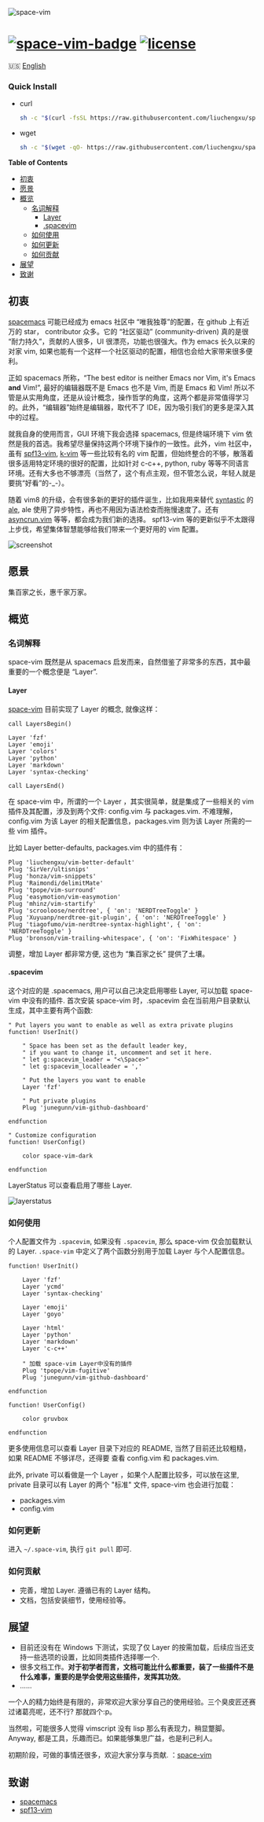 ![space-vim](doc/img/space-vim.png)

[![space-vim-badge](https://cdn.rawgit.com/liuchengxu/space-vim/master/assets/space-vim-badge.svg)](https://github.com/liuchengxu/space-vim) [![license](https://cdn.rawgit.com/liuchengxu/space-vim/master/assets/license.svg)](https://raw.githubusercontent.com/liuchengxu/space-vim/master/LICENSE)
======================================

:us: [English](doc/README_en.md)


### Quick Install

- curl

    ```sh
    sh -c "$(curl -fsSL https://raw.githubusercontent.com/liuchengxu/space-vim/master/install.sh)"
    ```

- wget

    ```sh
    sh -c "$(wget -qO- https://raw.githubusercontent.com/liuchengxu/space-vim/master/install.sh)"
    ```


**Table of Contents**

<!-- vim-markdown-toc GFM -->
* [初衷](#初衷)
* [愿景](#愿景)
* [概览](#概览)
    * [名词解释](#名词解释)
        * [Layer](#layer)
        * [.spacevim](#spacevim)
    * [如何使用](#如何使用)
    * [如何更新](#如何更新)
    * [如何贡献](#如何贡献)
* [展望](#展望)
* [致谢](#致谢)

<!-- vim-markdown-toc -->

## 初衷

[spacemacs](https://github.com/syl20bnr/spacemacs) 可能已经成为 emacs 社区中 “唯我独尊”的配置，在 github 上有近万的 star， contributor 众多。它的 “社区驱动” (community-driven) 真的是很 “耐力持久”，贡献的人很多，UI 很漂亮，功能也很强大。作为 emacs 长久以来的对家 vim, 如果也能有一个这样一个社区驱动的配置，相信也会给大家带来很多便利。

正如 spacemacs 所称，“The best editor is neither Emacs nor Vim, it's Emacs **and** Vim!”, 最好的编辑器既不是 Emacs 也不是 Vim, 而是 Emacs 和 Vim! 所以不管是从实用角度，还是从设计概念，操作哲学的角度，这两个都是非常值得学习的。此外，“编辑器”始终是编辑器，取代不了 IDE，因为吸引我们的更多是深入其中的过程。

就我自身的使用而言，GUI 环境下我会选择 spacemacs, 但是终端环境下 vim 依然是我的首选。我希望尽量保持这两个环境下操作的一致性。此外，vim 社区中，虽有 [spf13-vim](https://github.com/spf13/spf13-vim), [k-vim](https://github.com/wklken/k-vim) 等一些比较有名的 vim 配置，但始终整合的不够，散落着很多适用特定环境的很好的配置，比如针对 c-c++, python, ruby 等等不同语言环境。还有大多也不够漂亮（当然了，这个有点主观，但不管怎么说，年轻人就是要挑“好看”的-_-）。

随着 vim8 的升级，会有很多新的更好的插件诞生，比如我用来替代 [syntastic](https://github.com/vim-syntastic/syntastic) 的 [ale](https://github.com/w0rp/ale), ale 使用了异步特性，再也不用因为语法检查而拖慢速度了。还有[asyncrun.vim](https://github.com/skywind3000/asyncrun.vim) 等等，都会成为我们新的选择。 spf13-vim 等的更新似乎不太跟得上步伐，希望集体智慧能够给我们带来一个更好用的 vim 配置。

![screenshot](doc/img/screenshot.png)

## 愿景

集百家之长，惠千家万家。

## 概览

### 名词解释

space-vim 既然是从 spacemacs 启发而来，自然借鉴了非常多的东西，其中最重要的一个概念便是 “Layer”.

#### Layer

[space-vim](https://github.com/liuchengxu/space-vim) 目前实现了 Layer 的概念, 就像这样：

```vim
call LayersBegin()

Layer 'fzf'
Layer 'emoji'
Layer 'colors'
Layer 'python'
Layer 'markdown'
Layer 'syntax-checking'

call LayersEnd()
```

在 space-vim 中，所谓的一个 Layer ，其实很简单，就是集成了一些相关的 vim 插件及其配置，涉及到两个文件: config.vim 与 packages.vim. 不难理解，config.vim 为该 Layer 的相关配置信息，packages.vim 则为该 Layer 所需的一些 vim 插件。

比如 Layer better-defaults, packages.vim 中的插件有：

```vim
Plug 'liuchengxu/vim-better-default'
Plug 'SirVer/ultisnips'
Plug 'honza/vim-snippets'
Plug 'Raimondi/delimitMate'
Plug 'tpope/vim-surround'
Plug 'easymotion/vim-easymotion'
Plug 'mhinz/vim-startify'
Plug 'scrooloose/nerdtree', { 'on': 'NERDTreeToggle' }
Plug 'Xuyuanp/nerdtree-git-plugin', { 'on': 'NERDTreeToggle' }
Plug 'tiagofumo/vim-nerdtree-syntax-highlight', { 'on': 'NERDTreeToggle' }
Plug 'bronson/vim-trailing-whitespace', { 'on': 'FixWhitespace' }
```

调整，增加 Layer 都非常方便, 这也为 “集百家之长” 提供了土壤。

#### .spacevim

这个对应的是 .spacemacs, 用户可以自己决定启用哪些 Layer, 可以加载 space-vim 中没有的插件. 首次安装 space-vim 时，.spacevim 会在当前用户目录默认生成，其中主要有两个函数:

```vim
" Put layers you want to enable as well as extra private plugins
function! UserInit()

    " Space has been set as the default leader key,
    " if you want to change it, uncomment and set it here.
    " let g:spacevim_leader = "<\Space>"
    " let g:spacevim_localleader = ','

    " Put the layers you want to enable
    Layer 'fzf'

    " Put private plugins
    Plug 'junegunn/vim-github-dashboard'

endfunction

" Customize configuration
function! UserConfig()

    color space-vim-dark

endfunction

```

LayerStatus 可以查看启用了哪些 Layer.

![layerstatus](doc/img/layerstatus.png)

### 如何使用

个人配置文件为 `.spacevim`, 如果没有 `.spacevim`, 那么 space-vim 仅会加载默认的 Layer. `.space-vim` 中定义了两个函数分别用于加载 Layer 与个人配置信息。

```vim
function! UserInit()

    Layer 'fzf'
    Layer 'ycmd'
    Layer 'syntax-checking'

    Layer 'emoji'
    Layer 'goyo'

    Layer 'html'
    Layer 'python'
    Layer 'markdown'
    Layer 'c-c++'

    " 加载 space-vim Layer中没有的插件
    Plug 'tpope/vim-fugitive'
    Plug 'junegunn/vim-github-dashboard'

endfunction

function! UserConfig()

    color gruvbox

endfunction
```

更多使用信息可以查看 Layer 目录下对应的 README, 当然了目前还比较粗糙，如果 README 不够详尽，还得要 查看 config.vim 和 packages.vim.

此外, private 可以看做是一个 Layer ，如果个人配置比较多，可以放在这里, private 目录可以有 Layer 的两个 "标准" 文件, space-vim 也会进行加载：

- packages.vim
- config.vim

### 如何更新

进入 `~/.space-vim`, 执行 `git pull` 即可.

### 如何贡献

- 完善，增加 Layer. 遵循已有的 Layer 结构。
- 文档，包括安装细节，使用经验等。

## 展望

- 目前还没有在 Windows 下测试，实现了仅 Layer 的按需加载，后续应当还支持一些选项的设置，比如同类插件选择哪一个.
- 很多文档工作。**对于初学者而言，文档可能比什么都重要，装了一些插件不是什么难事，重要的是学会使用这些插件，发挥其功效**。
- ......

一个人的精力始终是有限的，非常欢迎大家分享自己的使用经验。三个臭皮匠还赛过诸葛亮呢，还不行? 那就四个:p。

当然啦，可能很多人觉得 vimscript 没有 lisp 那么有表现力，稍显蹩脚。Anyway, 都是工具，乐趣而已。如果能够集思广益，也是利己利人。

初期阶段，可做的事情还很多，欢迎大家分享与贡献. ：[space-vim](https://github.com/liuchengxu/space-vim)

## 致谢

- [spacemacs](https://github.com/syl20bnr/spacemacs)
- [spf13-vim](https://github.com/spf13/spf13-vim)
